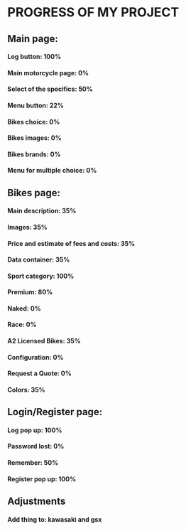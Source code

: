 # PROGRESS OF MY PROJECT

## Main page:

#### Log button: 100%
#### Main motorcycle page: 0%
#### Select of the specifics: 50%
#### Menu button: 22%
#### Bikes choice: 0%
#### Bikes images: 0%
#### Bikes brands: 0%
#### Menu for multiple choice: 0%

## Bikes page:

#### Main description: 35%
#### Images: 35%
#### Price and estimate of fees and costs: 35%
#### Data container: 35%
#### Sport category: 100%
#### Premium: 80%
#### Naked: 0%
#### Race: 0%
#### A2 Licensed Bikes: 35%
#### Configuration: 0%
#### Request a Quote: 0%
#### Colors: 35%

## Login/Register page:

#### Log pop up: 100%
#### Password lost: 0%
#### Remember: 50%
#### Register pop up: 100%


## Adjustments

#### Add thing to: kawasaki and gsx